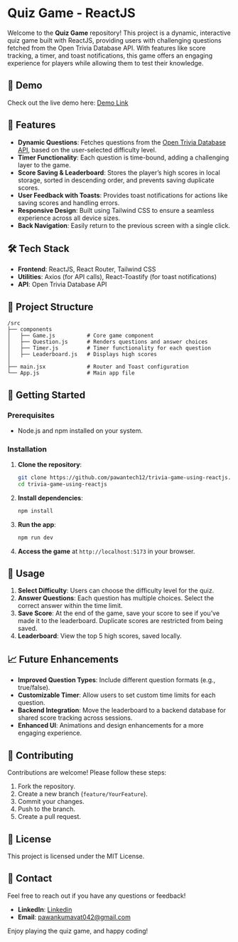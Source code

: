 # Quiz Game - ReactJS

Welcome to the **Quiz Game** repository! This project is a dynamic, interactive quiz game built with ReactJS, providing users with challenging questions fetched from the Open Trivia Database API. With features like score tracking, a timer, and toast notifications, this game offers an engaging experience for players while allowing them to test their knowledge.


## 🚀 Demo

Check out the live demo here: [Demo Link](https://trivia-game-using-reactjs.vercel.app/)

## 📌 Features

- **Dynamic Questions**: Fetches questions from the [Open Trivia Database API](https://opentdb.com/), based on the user-selected difficulty level.
- **Timer Functionality**: Each question is time-bound, adding a challenging layer to the game.
- **Score Saving & Leaderboard**: Stores the player’s high scores in local storage, sorted in descending order, and prevents saving duplicate scores.
- **User Feedback with Toasts**: Provides toast notifications for actions like saving scores and handling errors.
- **Responsive Design**: Built using Tailwind CSS to ensure a seamless experience across all device sizes.
- **Back Navigation**: Easily return to the previous screen with a single click.


## 🛠️ Tech Stack

- **Frontend**: ReactJS, React Router, Tailwind CSS
- **Utilities**: Axios (for API calls), React-Toastify (for toast notifications)
- **API**: Open Trivia Database API


## 📂 Project Structure

```
/src
├── components
│   ├── Game.js          # Core game component
│   ├── Question.js      # Renders questions and answer choices
│   ├── Timer.js         # Timer functionality for each question
│   ├── Leaderboard.js   # Displays high scores
│
├── main.jsx             # Router and Toast configuration
└── App.js               # Main app file
```


## 🚀 Getting Started

### Prerequisites

- Node.js and npm installed on your system.

### Installation

1. **Clone the repository**:

   ```bash
   git clone https://github.com/pawantech12/trivia-game-using-reactjs.git
   cd trivia-game-using-reactjs
   ```

2. **Install dependencies**:

   ```bash
   npm install
   ```

3. **Run the app**:

   ```bash
   npm run dev
   ```

4. **Access the game** at `http://localhost:5173` in your browser.


## 📖 Usage

1. **Select Difficulty**: Users can choose the difficulty level for the quiz.
2. **Answer Questions**: Each question has multiple choices. Select the correct answer within the time limit.
3. **Save Score**: At the end of the game, save your score to see if you’ve made it to the leaderboard. Duplicate scores are restricted from being saved.
4. **Leaderboard**: View the top 5 high scores, saved locally.

## 📈 Future Enhancements

- **Improved Question Types**: Include different question formats (e.g., true/false).
- **Customizable Timer**: Allow users to set custom time limits for each question.
- **Backend Integration**: Move the leaderboard to a backend database for shared score tracking across sessions.
- **Enhanced UI**: Animations and design enhancements for a more engaging experience.


## 🤝 Contributing

Contributions are welcome! Please follow these steps:

1. Fork the repository.
2. Create a new branch (`feature/YourFeature`).
3. Commit your changes.
4. Push to the branch.
5. Create a pull request.

## 📄 License

This project is licensed under the MIT License.

## 👋 Contact

Feel free to reach out if you have any questions or feedback!

- **LinkedIn**: [Linkedin](https://www.linkedin.com/in/pawan-kumavat-11b105297/)
- **Email**: pawankumavat042@gmail.com

Enjoy playing the quiz game, and happy coding!
